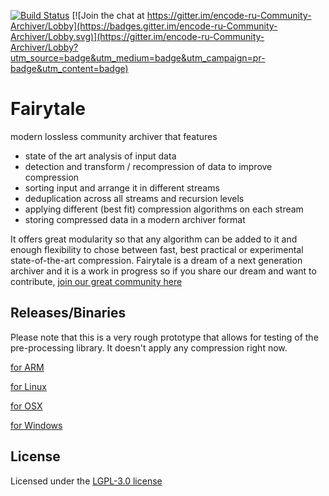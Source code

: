 [![Build Status](https://travis-ci.org/schnaader/fairytale.svg?branch=master)](https://travis-ci.org/schnaader/fairytale)
[![Join the chat at https://gitter.im/encode-ru-Community-Archiver/Lobby](https://badges.gitter.im/encode-ru-Community-Archiver/Lobby.svg)](https://gitter.im/encode-ru-Community-Archiver/Lobby?utm_source=badge&utm_medium=badge&utm_campaign=pr-badge&utm_content=badge)

# Fairytale
modern lossless community archiver that features

* state of the art analysis of input data
* detection and transform / recompression of data to improve compression
* sorting input and arrange it in different streams
* deduplication across all streams and recursion levels
* applying different (best fit) compression algorithms on each stream
* storing compressed data in a modern archiver format

It offers great modularity so that any algorithm can be added to it
and enough flexibility to chose between fast, best practical or experimental state-of-the-art compression.
Fairytale is a dream of a next generation archiver and it is a work in progress
so if you share our dream and want to contribute, [join our great community here](https://gitter.im/encode-ru-Community-Archiver/Lobby)

Releases/Binaries
-----------------

Please note that this is a very rough prototype that allows for testing of the pre-processing library.
It doesn't apply any compression right now.

[for ARM](https://drive.google.com/drive/folders/1voRST32nIzfj6nP0mEVt2pf0z8HBJ0_4)

[for Linux](..)

[for OSX](..)

[for Windows](https://drive.google.com/drive/folders/1uj2YVjpbRscJiM0llTU-9uJuY5BmgBvt)

License
-------

Licensed under the [LGPL-3.0 license](https://github.com/schnaader/fairytale/blob/master/LICENSE)
